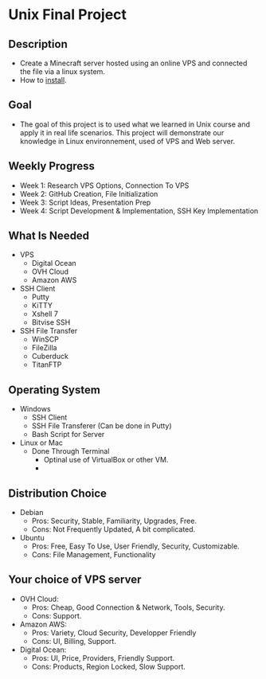 # Unix Final Project

## Description 
- Create a Minecraft server hosted using an online VPS and connected the file via a linux system.
- How to [install](INSTALL.md).

## Goal
- The goal of this project is to used what we learned in Unix course and apply it in real life scenarios. This project will demonstrate our knowledge in Linux environnement, used of VPS and Web server.

## Weekly Progress
- Week 1: Research VPS Options, Connection To VPS
- Week 2: GitHub Creation, File Initialization
- Week 3: Script Ideas, Presentation Prep
- Week 4: Script Development & Implementation, SSH Key Implementation

## What Is Needed 
- VPS
  - Digital Ocean
  - OVH Cloud
  - Amazon AWS
- SSH Client
  - Putty
  - KiTTY
  - Xshell 7
  - Bitvise SSH
- SSH File Transfer
  - WinSCP
  - FileZilla
  - Cuberduck
  - TitanFTP

## Operating System

- Windows
    - SSH Client
    - SSH File Transferer (Can be done in Putty)
    - Bash Script for Server
- Linux or Mac
    - Done Through Terminal
      - Optinal use of VirtualBox or other VM.
      - 
## Distribution Choice
  - Debian
    - Pros: Security, Stable, Familiarity, Upgrades, Free.
    - Cons: Not Frequently Updated, A bit complicated.
  - Ubuntu
    - Pros: Free, Easy To Use, User Friendly, Security, Customizable.
    - Cons: File Management, Functionality
  
## Your choice of VPS server
  - OVH Cloud:
    - Pros: Cheap, Good Connection & Network, Tools, Security.
    - Cons: Support.
  - Amazon AWS:
    - Pros: Variety, Cloud Security, Developper Friendly
    - Cons: UI, Billing, Support.
  - Digital Ocean:
    - Pros: UI, Price, Providers, Friendly Support. 
    - Cons: Products, Region Locked, Slow Support.
